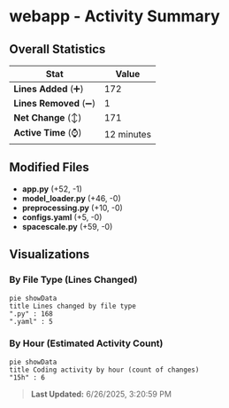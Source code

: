 # webapp - Activity Summary 

## Overall Statistics

| Stat                   | Value                                                             |
| ---------------------- | ----------------------------------------------------------------- |
| **Lines Added** (➕)   | 172                                          |
| **Lines Removed** (➖) | 1                                        |
| **Net Change** (↕)    | 171                |
| **Active Time** (⌚)   | 12 minutes |


## Modified Files
- **app.py** (+52, -1)
- **model_loader.py** (+46, -0)
- **preprocessing.py** (+10, -0)
- **configs.yaml** (+5, -0)
- **spacescale.py** (+59, -0)

## Visualizations

### By File Type (Lines Changed)

```mermaid
pie showData
title Lines changed by file type
".py" : 168
".yaml" : 5
```

### By Hour (Estimated Activity Count)

```mermaid
pie showData
title Coding activity by hour (count of changes)
"15h" : 6
```


> **Last Updated:** 6/26/2025, 3:20:59 PM